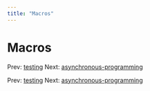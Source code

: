 ```yaml
---
title: "Macros"
---
```


# Macros

Prev: [testing](testing.md)
Next: [asynchronous-programming](asynchronous-programming.md)

Prev: [testing](testing.md)
Next: [asynchronous-programming](asynchronous-programming.md)
